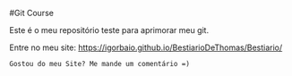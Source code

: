 #Git Course

Este é o meu repositório teste para aprimorar meu git.

Entre no meu site: https://igorbaio.github.io/BestiarioDeThomas/Bestiario/

    Gostou do meu Site? Me mande um comentário =)
